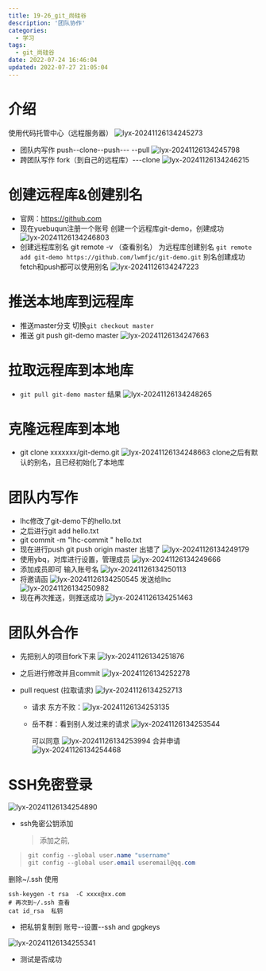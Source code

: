```yaml
---
title: 19-26_git_尚硅谷
description: '团队协作'
categories:
  - 学习
tags:
  - git_尚硅谷
date: 2022-07-24 16:46:04
updated: 2022-07-27 21:05:04
---
```


# 介绍

使用代码托管中心（远程服务器）
![lyx-20241126134245273](images/mypost/lyx-20241126134245273.png)

- 团队内写作
     push--clone--push---
  --pull
  ![lyx-20241126134245798](images/mypost/lyx-20241126134245798.png)
- 跨团队写作
  fork（到自己的远程库）---clone
  ![lyx-20241126134246215](images/mypost/lyx-20241126134246215.png)

# 创建远程库&创建别名

- 官网：https://github.com
- 现在yuebuqun注册一个账号
  创建一个远程库git-demo，创建成功
  ![lyx-20241126134246803](images/mypost/lyx-20241126134246803.png)
- 创建远程库别名
  git remote -v （查看别名）
  为远程库创建别名
  ```git remote add git-demo https://github.com/lwmfjc/git-demo.git```
  别名创建成功 fetch和push都可以使用别名
  ![lyx-20241126134247223](images/mypost/lyx-20241126134247223.png)

# 推送本地库到远程库

- 推送master分支
  切换```git checkout master```
- 推送
  git push git-demo master
  ![lyx-20241126134247663](images/mypost/lyx-20241126134247663.png)

# 拉取远程库到本地库

- ```git pull git-demo master```
  结果
  ![lyx-20241126134248265](images/mypost/lyx-20241126134248265.png)

# 克隆远程库到本地

- git clone xxxxxxx/git-demo.git
  ![lyx-20241126134248663](images/mypost/lyx-20241126134248663.png)
  clone之后有默认的别名，且已经初始化了本地库

# 团队内写作

- lhc修改了git-demo下的hello.txt
- 之后进行git add hello.txt
- git commit -m "lhc-commit " hello.txt
- 现在进行push
  git push origin master
  出错了
  ![lyx-20241126134249179](images/mypost/lyx-20241126134249179.png)
- 使用ybq，对库进行设置，管理成员
  ![lyx-20241126134249666](images/mypost/lyx-20241126134249666.png)
- 添加成员即可
  输入账号名
  ![lyx-20241126134250113](images/mypost/lyx-20241126134250113.png)
- 将邀请函
  ![lyx-20241126134250545](images/mypost/lyx-20241126134250545.png)
  发送给lhc
  ![lyx-20241126134250982](images/mypost/lyx-20241126134250982.png)
- 现在再次推送，则推送成功
  ![lyx-20241126134251463](images/mypost/lyx-20241126134251463.png)

# 团队外合作

- 先把别人的项目fork下来
  ![lyx-20241126134251876](images/mypost/lyx-20241126134251876.png)

- 之后进行修改并且commit
  ![lyx-20241126134252278](images/mypost/lyx-20241126134252278.png)

- pull request (拉取请求)
  ![lyx-20241126134252713](images/mypost/lyx-20241126134252713.png)

  - 请求
    东方不败：![lyx-20241126134253135](images/mypost/lyx-20241126134253135.png)

  - 岳不群：看到别人发过来的请求
    ![lyx-20241126134253544](images/mypost/lyx-20241126134253544.png)

    可以同意
    ![lyx-20241126134253994](images/mypost/lyx-20241126134253994.png)
    合并申请
    ![lyx-20241126134254468](images/mypost/lyx-20241126134254468.png)

# SSH免密登录

![lyx-20241126134254890](images/mypost/lyx-20241126134254890.png)

- ssh免密公钥添加
  
  > 添加之前,
>
  > ```csharp
  > git config --global user.name "username"
  > git config --global user.email useremail@qq.com 
  > ```
  
删除~/.ssh 
  使用
  
  ```shell
  ssh-keygen -t rsa  -C xxxx@xx.com
  # 再次到~/.ssh 查看
  cat id_rsa  私钥
  ```
  
- 把私钥复制到 账号--设置--ssh and gpgkeys
  

![lyx-20241126134255341](images/mypost/lyx-20241126134255341.png)



- 测试是否成功